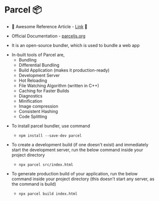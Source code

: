 # Parcel 📦

- 🌟 Awesome Reference Article - [Link](https://www.digitalocean.com/community/tutorials/how-to-bundle-a-web-app-with-parcel-js) 🌟
- Official Documentation - [parceljs.org](https://parceljs.org/)

- It is an open-source bundler, which is used to bundle a web app

* In-built tools of Parcel are,
  - Bundling
  - Differential Bundling
  - Build Application (makes it production-ready)
  - Development Server
  - Hot Reloading
  - File Watching Algorithm (written in C++)
  - Caching for Faster Builds
  - Diagnostics
  - Minification
  - Image compression
  - Consistent Hashing
  - Code Splitting

- To install parcel bundler, use command

  - `npm install --save-dev parcel`

- To create a development build (if one doesn't exist) and immediately start the development server, run the below command inside your project directory

  - `npx parcel src/index.html`

- To generate production build of your application, run the below command inside your project directory (this doesn't start any server, as the command is build)

  - `npx parcel build index.html`
